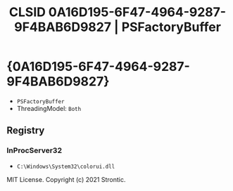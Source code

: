 ﻿---
title: "CLSID 0A16D195-6F47-4964-9287-9F4BAB6D9827 | PSFactoryBuffer"
excerpt: What is COM-Object CLSID 0A16D195-6F47-4964-9287-9F4BAB6D9827?
---

# {0A16D195-6F47-4964-9287-9F4BAB6D9827}

* `PSFactoryBuffer`
* ThreadingModel: `Both`

## Registry


### InProcServer32

* `C:\Windows\System32\colorui.dll`

MIT License. Copyright (c) 2021 Strontic.



